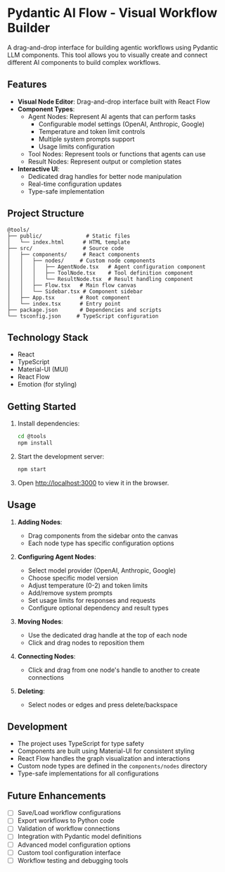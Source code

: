 # Pydantic AI Flow - Visual Workflow Builder

A drag-and-drop interface for building agentic workflows using Pydantic LLM components. This tool allows you to visually create and connect different AI components to build complex workflows.

## Features

- **Visual Node Editor**: Drag-and-drop interface built with React Flow
- **Component Types**:
  - Agent Nodes: Represent AI agents that can perform tasks
    - Configurable model settings (OpenAI, Anthropic, Google)
    - Temperature and token limit controls
    - Multiple system prompts support
    - Usage limits configuration
  - Tool Nodes: Represent tools or functions that agents can use
  - Result Nodes: Represent output or completion states
- **Interactive UI**:
  - Dedicated drag handles for better node manipulation
  - Real-time configuration updates
  - Type-safe implementation

## Project Structure

```
@tools/
├── public/              # Static files
│   └── index.html      # HTML template
├── src/                # Source code
│   ├── components/     # React components
│   │   ├── nodes/     # Custom node components
│   │   │   ├── AgentNode.tsx   # Agent configuration component
│   │   │   ├── ToolNode.tsx    # Tool definition component
│   │   │   └── ResultNode.tsx  # Result handling component
│   │   ├── Flow.tsx   # Main flow canvas
│   │   └── Sidebar.tsx # Component sidebar
│   ├── App.tsx        # Root component
│   └── index.tsx      # Entry point
├── package.json       # Dependencies and scripts
└── tsconfig.json     # TypeScript configuration
```

## Technology Stack

- React
- TypeScript
- Material-UI (MUI)
- React Flow
- Emotion (for styling)

## Getting Started

1. Install dependencies:
   ```bash
   cd @tools
   npm install
   ```

2. Start the development server:
   ```bash
   npm start
   ```

3. Open [http://localhost:3000](http://localhost:3000) to view it in the browser.

## Usage

1. **Adding Nodes**: 
   - Drag components from the sidebar onto the canvas
   - Each node type has specific configuration options

2. **Configuring Agent Nodes**:
   - Select model provider (OpenAI, Anthropic, Google)
   - Choose specific model version
   - Adjust temperature (0-2) and token limits
   - Add/remove system prompts
   - Set usage limits for responses and requests
   - Configure optional dependency and result types

3. **Moving Nodes**: 
   - Use the dedicated drag handle at the top of each node
   - Click and drag nodes to reposition them

4. **Connecting Nodes**: 
   - Click and drag from one node's handle to another to create connections

5. **Deleting**: 
   - Select nodes or edges and press delete/backspace

## Development

- The project uses TypeScript for type safety
- Components are built using Material-UI for consistent styling
- React Flow handles the graph visualization and interactions
- Custom node types are defined in the `components/nodes` directory
- Type-safe implementations for all configurations

## Future Enhancements

- [ ] Save/Load workflow configurations
- [ ] Export workflows to Python code
- [ ] Validation of workflow connections
- [ ] Integration with Pydantic model definitions
- [ ] Advanced model configuration options
- [ ] Custom tool configuration interface
- [ ] Workflow testing and debugging tools 